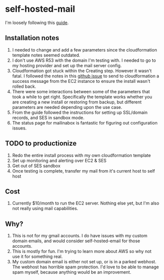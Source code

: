 # self-hosted-mail

I'm loosely following this [guide](https://aws.amazon.com/blogs/opensource/fully-automated-deployment-of-an-open-source-mail-server-on-aws/).

## Installation notes

1. I needed to change and add a few parameters since the cloudformation template notes seemed outdated.
2. I don't use AWS R53 with the domain I'm testing with. I needed to go to my hosting provider and set up the mail server config.
3. Cloudformation got stuck within the Creating step. However it wasn't fatal. I followed the notes in this [github issue](https://github.com/aws-samples/aws-opensource-mailserver/issues/1) to send to cloudformation a success message from the EC2 instance to ensure the install wasn't rolled back.
4. There were some interactions between some of the parameters that took a while to get right. Specifically the template works whether you are creating a new install or restoring from backup, but different parameters are needed depending upon the use case.
5. From the guide followed the instructions for setting up SSL/domain records, and SES in sandbox mode.
6. The status page for mailinabox is fantastic for figuring out configuration issues.

## TODO to productionize

1. Redo the entire install process with my own cloudformation template
2. Set up monitoring and alerting over EC2 & SES
3. Get out of SES sandbox
4. Once testing is complete, transfer my mail from it's current host to self host

## Cost

1. Currently $10/month to run the EC2 server. Nothing else yet, but I'm also not really using mail capabilities.

## Why?

1. This is not for my gmail accounts. I do have issues with my custom domain emails, and would consider self-hosted-email for those accounts.
2. This is mostly for fun. I'm trying to learn more about AWS so why not use it for something real.
3. My custom domain email is either not set up, or is in a parked webhost. The webhost has horrible spam protection. I'd love to be able to manage spam myself, because anything would be an improvement.
